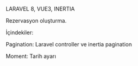 LARAVEL 8, VUE3, INERTIA

Rezervasyon oluşturma.

İçindekiler:

Pagination: Laravel controller ve inertia pagination

Moment: Tarih ayarı


